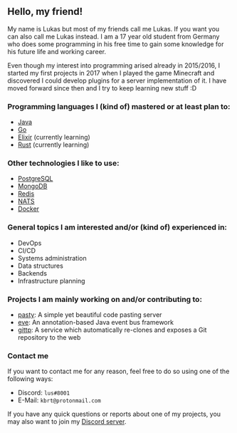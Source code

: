 ## Hello, my friend!

My name is Lukas but most of my friends call me Lukas. If you want you can also call me Lukas instead.
I am a 17 year old student from Germany who does some programming in his free time to gain some knowledge for his future life and working career.

Even though my interest into programming arised already in 2015/2016, I started my first projects in 2017 when I played the game Minecraft and discovered I could develop plugins for a server implementation of it.
I have moved forward since then and I try to keep learning new stuff :D

### Programming languages I (kind of) mastered or at least plan to:

* [Java](https://www.oracle.com/java/)
* [Go](https://go.dev)
* [Elixir](https://elixir-lang.org/) (currently learning)
* [Rust](https://www.rust-lang.org/) (currently learning)

### Other technologies I like to use:

* [PostgreSQL](https://www.postgresql.org/)
* [MongoDB](https://www.mongodb.com/)
* [Redis](https://redis.io/)
* [NATS](https://nats.io/)
* [Docker](https://www.docker.com/)

### General topics I am interested and/or (kind of) experienced in:

* DevOps
* CI/CD
* Systems administration
* Data structures
* Backends
* Infrastructure planning

### Projects I am mainly working on and/or contributing to:

* [pasty](https://github.com/lus/pasty): A simple yet beautiful code pasting server
* [eve](https://github.com/lus/eve): An annotation-based Java event bus framework
* [gittp](https://github.com/lus/gittp): A service which automatically re-clones and exposes a Git repository to the web

### Contact me

If you want to contact me for any reason, feel free to do so using one of the following ways:

* Discord: `lus#8001`
* E-Mail: `kbrt@protonmail.com`

If you have any quick questions or reports about one of my projects, you may also want to join my [Discord server](https://go.lus.pm/discord).
